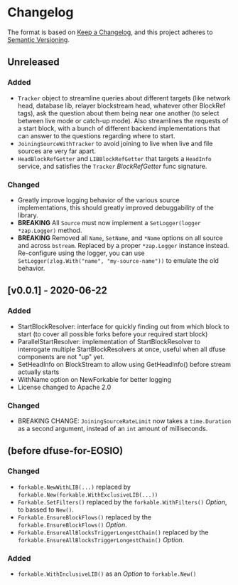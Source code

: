# Changelog

The format is based on [Keep a Changelog](https://keepachangelog.com/en/1.0.0/),
and this project adheres to [Semantic Versioning](https://semver.org/spec/v2.0.0.html).

## Unreleased

### Added

- `Tracker` object to streamline queries about different targets (like network head, database lib, relayer blockstream head, whatever other BlockRef tags), ask the question about them being near one another (to select between live mode or catch-up mode).  Also streamlines the requests of a start block, with a bunch of different backend implementations that can answer to the questions regarding where to start.
- `JoiningSourceWithTracker` to avoid joining to live when live and file sources are very far apart.
- `HeadBlockRefGetter` and `LIBBlockRefGetter` that targets a `HeadInfo` service, and satisfies the `Tracker` _BlockRefGetter_ func signature.

### Changed

- Greatly improve logging behavior of the various source implementations, this should greatly improved debuggability of the library.
- **BREAKING** All `Source` must now implement a `SetLogger(logger *zap.Logger)` method.
- **BREAKING** Removed all `Name`, `SetName`, and `*Name` options on all source and across `bstream`. Replaced by a proper `*zap.Logger`
               instance instead. Re-configure using the logger, you can use `SetLogger(zlog.With("name", "my-source-name"))` to emulate
               the old behavior.

## [v0.0.1] - 2020-06-22

### Added
- StartBlockResolver: interface for quickly finding out from which block to start (to cover all possible forks before your required start block)
- ParallelStartResolver: implementation of StartBlockResolver to interrogate multiple StartBlockResolvers at once, useful when all dfuse components are not "up" yet.
- SetHeadInfo on BlockStream to allow using GetHeadInfo() before stream actually starts
- WithName option on NewForkable for better logging
- License changed to Apache 2.0

### Changed
- BREAKING CHANGE: `JoiningSourceRateLimit` now takes a `time.Duration` as a second argument, instead of an `int` amount of milliseconds.


## (before dfuse-for-EOSIO)

### Changed
- `forkable.NewWithLIB(...)` replaced by `forkable.New(forkable.WithExclusiveLIB(...))`
- `Forkable.SetFilters()` replaced by the `forkable.WithFilters()` _Option_, to bassed to `New()`.
- `Forkable.EnsureBlockFlows()` replaced by the `forkable.EnsureBlockFlows()` _Option_.
- `Forkable.EnsureAllBlocksTriggerLongestChain()` replaced by the `forkable.EnsureAllBlocksTriggerLongestChain()` _Option_.

### Added
- `forkable.WithInclusiveLIB()` as an _Option_ to `forkable.New()`
